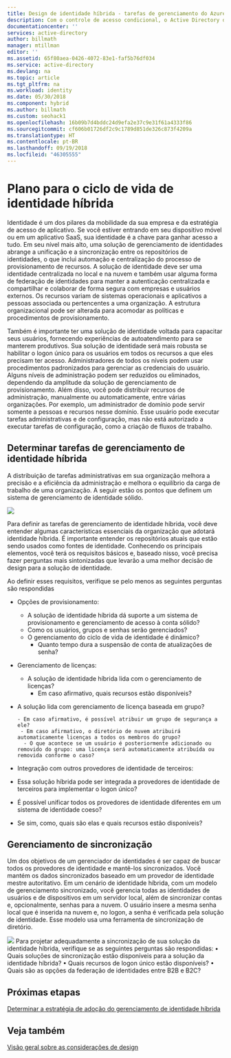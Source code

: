 ```yaml
---
title: Design de identidade híbrida - tarefas de gerenciamento do Azure | Microsoft Docs
description: Com o controle de acesso condicional, o Active Directory do Azure verifica as condições específicas que você escolhe para autenticar o usuário e antes de permitir o acesso ao aplicativo. Quando essas condições forem atendidas, o usuário é autenticado e autorizado a acessar o aplicativo.
documentationcenter: ''
services: active-directory
author: billmath
manager: mtillman
editor: ''
ms.assetid: 65f80aea-0426-4072-83e1-faf5b76df034
ms.service: active-directory
ms.devlang: na
ms.topic: article
ms.tgt_pltfrm: na
ms.workload: identity
ms.date: 05/30/2018
ms.component: hybrid
ms.author: billmath
ms.custom: seohack1
ms.openlocfilehash: 16b09b7d4bddc24d9efa2e37c9e31f61a4333f86
ms.sourcegitcommit: cf606b01726df2c9c1789d851de326c873f4209a
ms.translationtype: HT
ms.contentlocale: pt-BR
ms.lasthandoff: 09/19/2018
ms.locfileid: "46305555"
---
```

# <a name="plan-for-hybrid-identity-lifecycle"></a>Plano para o ciclo de vida de identidade híbrida
Identidade é um dos pilares da mobilidade da sua empresa e da estratégia de acesso de aplicativo. Se você estiver entrando em seu dispositivo móvel ou em um aplicativo SaaS, sua identidade é a chave para ganhar acesso a tudo. Em seu nível mais alto, uma solução de gerenciamento de identidades abrange a unificação e a sincronização entre os repositórios de identidades, o que inclui automação e centralização do processo de provisionamento de recursos. A solução de identidade deve ser uma identidade centralizada no local e na nuvem e também usar alguma forma de federação de identidades para manter a autenticação centralizada e compartilhar e colaborar de forma segura com empresas e usuários externos. Os recursos variam de sistemas operacionais e aplicativos a pessoas associada ou pertencentes a uma organização. A estrutura organizacional pode ser alterada para acomodar as políticas e procedimentos de provisionamento.

Também é importante ter uma solução de identidade voltada para capacitar seus usuários, fornecendo experiências de autoatendimento para se manterem produtivos. Sua solução de identidade será mais robusta se habilitar o logon único para os usuários em todos os recursos a que eles precisam ter acesso. Administradores de todos os níveis podem usar procedimentos padronizados para gerenciar as credenciais do usuário. Alguns níveis de administração podem ser reduzidos ou eliminados, dependendo da amplitude da solução de gerenciamento de provisionamento. Além disso, você pode distribuir recursos de administração, manualmente ou automaticamente, entre várias organizações. Por exemplo, um administrador de domínio pode servir somente a pessoas e recursos nesse domínio. Esse usuário pode executar tarefas administrativas e de configuração, mas não está autorizado a executar tarefas de configuração, como a criação de fluxos de trabalho.

## <a name="determine-hybrid-identity-management-tasks"></a>Determinar tarefas de gerenciamento de identidade híbrida
A distribuição de tarefas administrativas em sua organização melhora a precisão e a eficiência da administração e melhora o equilíbrio da carga de trabalho de uma organização. A seguir estão os pontos que definem um sistema de gerenciamento de identidade sólido.

 ![](./media/plan-hybrid-identity-design-considerations/Identity_management_considerations.png)

Para definir as tarefas de gerenciamento de identidade híbrida, você deve entender algumas características essenciais da organização que adotará identidade híbrida. É importante entender os repositórios atuais que estão sendo usados como fontes de identidade. Conhecendo os principais elementos, você terá os requisitos básicos e, baseado nisso, você precisa fazer perguntas mais sintonizadas que levarão a uma melhor decisão de design para a solução de identidade.  

Ao definir esses requisitos, verifique se pelo menos as seguintes perguntas são respondidas

* Opções de provisionamento: 
  
  * A solução de identidade híbrida dá suporte a um sistema de provisionamento e gerenciamento de acesso à conta sólido?
  * Como os usuários, grupos e senhas serão gerenciados?
  * O gerenciamento do ciclo de vida de identidade é dinâmico? 
    * Quanto tempo dura a suspensão de conta de atualizações de senha?
* Gerenciamento de licenças: 
  
  * A solução de identidade híbrida lida com o gerenciamento de licenças?
    * Em caso afirmativo, quais recursos estão disponíveis?
* A solução lida com gerenciamento de licença baseada em grupo? 
  
      - Em caso afirmativo, é possível atribuir um grupo de segurança a ele? 
       - Em caso afirmativo, o diretório de nuvem atribuirá automaticamente licenças a todos os membros do grupo? 
        - O que acontece se um usuário é posteriormente adicionado ou removido do grupo: uma licença será automaticamente atribuída ou removida conforme o caso? 
* Integração com outros provedores de identidade de terceiros:
* Essa solução híbrida pode ser integrada a provedores de identidade de terceiros para implementar o logon único?
* É possível unificar todos os provedores de identidade diferentes em um sistema de identidade coeso?
* Se sim, como, quais são elas e quais recursos estão disponíveis?

## <a name="synchronization-management"></a>Gerenciamento de sincronização
Um dos objetivos de um gerenciador de identidades é ser capaz de buscar todos os provedores de identidade e mantê-los sincronizados. Você mantém os dados sincronizados baseado em um provedor de identidade mestre autoritativo. Em um cenário de identidade híbrida, com um modelo de gerenciamento sincronizado, você gerencia todas as identidades de usuários e de dispositivos em um servidor local, além de sincronizar contas e, opcionalmente, senhas para a nuvem. O usuário insere a mesma senha local que é inserida na nuvem e, no logon, a senha é verificada pela solução de identidade. Esse modelo usa uma ferramenta de sincronização de diretório.

![](./media/plan-hybrid-identity-design-considerations/Directory_synchronization.png) Para projetar adequadamente a sincronização de sua solução da identidade híbrida, verifique se as seguintes perguntas são respondidas: •   Quais soluções de sincronização estão disponíveis para a solução da identidade híbrida?
•   Quais recursos de logon único estão disponíveis?
•   Quais são as opções da federação de identidades entre B2B e B2C?

## <a name="next-steps"></a>Próximas etapas
[Determinar a estratégia de adoção do gerenciamento de identidade híbrida](plan-hybrid-identity-design-considerations-lifecycle-adoption-strategy.md)

## <a name="see-also"></a>Veja também
[Visão geral sobre as considerações de design](plan-hybrid-identity-design-considerations-overview.md)

